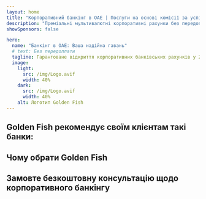 ```yaml
---
layout: home
title: "Корпоративний банкінг в ОАЕ | Послуги на основі комісії за успіх"
description: "Преміальні мультивалютні корпоративні рахунки без передоплати - оплата тільки після схвалення. Повне управління заявкою з 96% успішністю. Гарантоване відкриття рахунку."
showSponsors: false

hero:
  name: "Банкінг в ОАЕ: Ваша надійна гавань"
  # text: Без передоплати
  tagline: Гарантоване відкриття корпоративних банківських рахунків у 2025 році. <span class="hl">Без передоплати</span> - оплата тільки після схвалення. 96% успішність.
  image:
    light:
      src: /img/Logo.avif
      width: 40%
    dark:
      src: /img/Logo.avif
      width: 40%
    alt: Логотип Golden Fish
---
```


<FeatureCards :features="[
  {
    title: 'Гарантоване схвалення рахунків',
    bullet: '✓',
    items: [
      'Двомісячна гарантія на схвалення першого рахунку',
      'Тримісячна гарантія на другий рахунок',
      'Підготовка якісного бізнес-плану',
      'Всебічна підтримка due diligence',
      'Стратегія прямої комунікації з банком',
      'Повна підготовка банківського пакету'
    ],
    linkText: 'Learn more',
    link: '../../corporate-banking-services/guaranteed-account-approvals',
    icon: {
      light: '/video/iStock-2186765808.mp4',
      dark: '/video/iStock-2166377244.mp4',
      alt: 'Банківські вимоги',
    }
  },
]" />

<FeatureCards :features="[
  {
    title: 'Банківські рахунки в ОАЕ для високоризикового бізнесу',
    items: [
      'Експертні консультації щодо enhanced due diligence (EDD)',
      'Моніторинг транзакцій та управління ризиками', 
      'Налаштування політик та процедур відповідності',
      'Управління відносинами з банком',
      'Регулярні перевірки та аудити відповідності',
      'Планування на випадок непередбачених ситуацій для безпеки рахунку'
    ],
    linkText: 'Learn more',
    link: '../../corporate-banking-services/UAE-Bank-Accounts-for-High-Risk-Business',
    icon: {
      light: '/img/iStock-1333000394.avif',
      dark: '/img/iStock-584576538.avif',
      alt: 'Банківські послуги',
    }
  },
  {
    title: 'Дотримуйтесь відповідності: Захистіть свій бізнес в ОАЕ',
    items: [
      'Регулярні аудити відповідності для виявлення потенційних ризиків',
      'Повний спектр PRO послуг для державних дозволів',
      'Управління поновленням ліцензій та сповіщення',
      'Банківські консультації та обслуговування рахунків',
      'Підтримка відповідності VAT та ESR',
      'Відповідність візовим та трудовим законам для працівників',
      'Навчальні семінари щодо регуляторних оновлень'
    ],
    linkText: 'Learn more',
    link: '../../company-registration/Protect-Your-Business',
    icon: {
      light: '/img/iStock-1382278859.jpg',
      dark: '/img/iStock-1867623684.jpg',
      alt: 'Банківські послуги',
    }
  },
  {
    title: 'Переваги корпоративного банкінгу в ОАЕ',
    items: [
      'Надійна банківська система з рейтингом **Aa2** від Moody\'s',
      '**Фіксований курс USD з 1980 року**',
      'Відсутність обмежень на рух капіталу',
      'Валютні резерви понад 184 млрд доларів США',
      'Політична та економічна стабільність',
      'Банківська система з державною підтримкою',
      'Цифровий банкінг світового рівня'
    ],
    linkText: 'Learn more',
    link: '../../company-registration/banking',
    icon: {
      light: '/img/iStock-1032707788.jpg',
      dark: '/img/iStock-1152367067.avif',
      alt: 'Банківський процес',
    }
  }
]" />

## Golden Fish рекомендує своїм клієнтам такі банки:

<!--@include: /../../include/recommended-banks.md-->

## Чому обрати Golden Fish

<BenefitsList :features="[
  {
    icon: '🏢',
    title: 'Локальна експертиза в ОАЕ',
    text: 'Професійні спеціалісти в Дубаї надають експертний супровід на кожному етапі процесу.'
  },
  {
    icon: '📊',
    title: 'Доведений рівень успіху',
    text: 'Понад 90% схвалених заявок із сотнями виданих віз, банківських рахунків та реєстрацій компаній через наш преміум-процесинг.'
  },
  {
    icon: '💸',
    title: '**Оплата після успіху**',
    text: '[Оплата тільки після схвалення](/uae-business/benefits/success-based-fees). Повна прозорість без прихованих витрат.'
  },
]" />

## Замовте безкоштовну консультацію щодо корпоративного банкінгу

<ContactFormModalNav buttonText="Отримати безкоштовну консультацію" formStyle="display: block; margin: 3rem auto;"/>